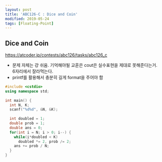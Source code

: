 ```yaml
---
layout: post
title: 'ABC126-C : Dice and Coin'
modified: 2019-05-24
tags: [Floating-Point]
---
```


## Dice and Coin ##

<https://atcoder.jp/contests/abc126/tasks/abc126_c>

- 문제 자체는 걍 쉬움. 기억해야될 교훈은 cout은 실수표현을 제대로 못해준다는거. 6자리에서 잘라먹는다.
- printf를 활용해서 충분히 길게 format을 주어야 함

```c++
#include <cstdio>
using namespace std;
 
int main() {
  int N, K;
  scanf("%d%d", &N, &K);
  
  int doubled = 1;
  double prob = 1;
  double ans = 0;
  for(int i = N; i > 0; i--) {
    while(i*doubled < K)
      doubled *= 2, prob /= 2;
    ans += prob / N;
  }
}
```